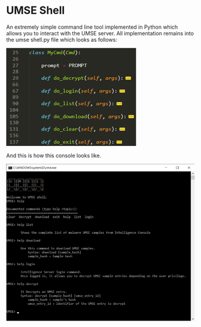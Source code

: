 # UMSE Shell

An extremely simple command line tool implemented in Python which allows you to interact with the UMSE server. All implementation remains into the umse shell.py file which looks as follows:  

![alt text](../Master%20Thesis/figures/UMSEShell.png "UMSE Shell")  

And this is how this console looks like.  

![alt text](../Master%20Thesis/figures/UMSEConsole.png "UMSE Shell")  
